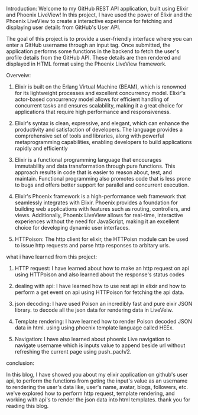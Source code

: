 Introduction:
Welcome to my GitHub REST API application, built using Elixir and Phoenix LiveView! In this project, I have used the power of Elixir and the Phoenix LiveView to create a interactive experience for fetching and displaying user details from GitHub's User API. 

The  goal of this project is to provide a user-friendly interface where you can enter a GitHub username through an input tag. Once submitted, the application performs some functions in the backend to fetch the user's profile details from the GitHub API. These details are then  rendered and displayed in HTML format using the Phoenix LiveView framework.

Overveiw:

1.  Elixir is built on the Erlang Virtual Machine (BEAM), which is renowned for its lightweight processes and excellent concurrency model. Elixir's actor-based concurrency model allows for efficient handling of concurrent tasks and ensures scalability, making it a great choice for applications that require high performance and responsiveness.

2. Elixir's syntax is clean, expressive, and elegant, which can enhance the productivity and satisfaction of developers. The language provides a comprehensive set of tools and libraries, along with powerful metaprogramming capabilities, enabling developers to build applications rapidly and efficiently

3. Elixir is a functional programming language that encourages immutability and data transformation through pure functions. This approach results in code that is easier to reason about, test, and maintain. Functional programming also promotes code that is less prone to bugs and offers better support for parallel and concurrent execution.

4.  Elixir's Phoenix framework is a high-performance web framework that seamlessly integrates with Elixir. Phoenix provides a foundation for building web applications with features such as routing, controllers, and views. Additionally, Phoenix LiveView allows for real-time, interactive experiences without the need for JavaScript, making it an excellent choice for developing dynamic user interfaces.

5. HTTPoison: The http client for elixir, the HTTPoisn module can be used to issue http requests and parse http responses to arbitary urls.

what i have learned from this project:

1. HTTP request: I have learned about how to make an http request on api using HTTPoison and also learned about the response's status codes

2. dealing with api: I have learned how to use rest api in elixir and how to perform a get event on api using HTTPoison for fetching the api data.

3. json decoding: I have used Poison an incredibly fast and pure eixir JSON library. to decode all the json data for rendering data in LiveVeiw.

4. Template rendering: I have learned how to render Poison decoded JSON data in html. using using phoenix template language called HEEx.

5. Navigation: I have also learned about phoenix Live navigation to navigate username which is inputs value to append beside url without refreshing the current page using push_pach/2.

conclusion:

In this blog, I have showed you about my elixir application on github's user api, to perform the functions from geting the input's value as an username to rendering the user's data like, user's name, avatar, blogs, followers, etc. we've explored how to perform http request, template rendering, and working with api's to render the json data into html templates. thank you for reading this blog.